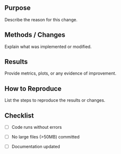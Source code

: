 ## Purpose
Describe the reason for this change.

## Methods / Changes
Explain what was implemented or modified.

## Results
Provide metrics, plots, or any evidence of improvement.

## How to Reproduce
List the steps to reproduce the results or changes.

## Checklist
- [ ] Code runs without errors
- [ ] No large files (>50MB) committed
- [ ] Documentation updated

